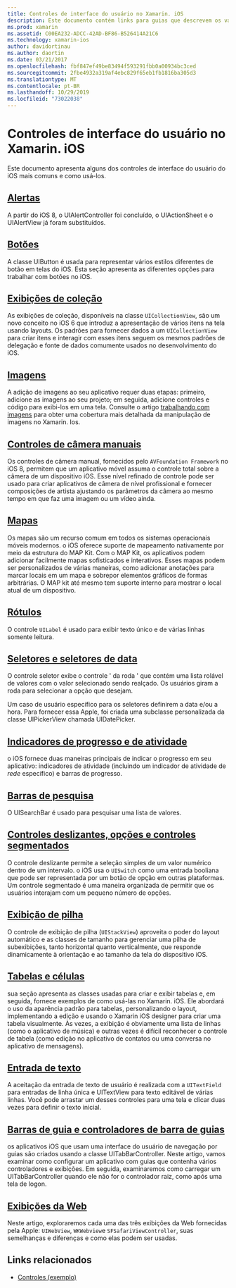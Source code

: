 ```yaml
---
title: Controles de interface do usuário no Xamarin. iOS
description: Este documento contém links para guias que descrevem os vários controles de interface do usuário do iOS disponíveis para os desenvolvedores do Xamarin. iOS. Conteúdo vinculado discute alertas, botões, exibições de coleção, imagens, controles de câmera manual, mapas, rótulos, seletores, selecionadores de datas e muito mais.
ms.prod: xamarin
ms.assetid: C00EA232-ADCC-42AD-BF86-B526414A21C6
ms.technology: xamarin-ios
author: davidortinau
ms.author: daortin
ms.date: 03/21/2017
ms.openlocfilehash: fbf847ef49be83494f593291fbb0a00934bc3ced
ms.sourcegitcommit: 2fbe4932a319af4ebc829f65eb1fb1816ba305d3
ms.translationtype: MT
ms.contentlocale: pt-BR
ms.lasthandoff: 10/29/2019
ms.locfileid: "73022038"
---
```

# <a name="user-interface-controls-in-xamarinios"></a>Controles de interface do usuário no Xamarin. iOS

Este documento apresenta alguns dos controles de interface do usuário do iOS mais comuns e como usá-los.

## <a name="alertsalertsmd"></a>[Alertas](alerts.md)

A partir do iOS 8, o UIAlertController foi concluído, o UIActionSheet e o UIAlertView já foram substituídos.

## <a name="buttonsbuttonsmd"></a>[Botões](buttons.md)

A classe UIButton é usada para representar vários estilos diferentes de botão em telas do iOS. Esta seção apresenta as diferentes opções para trabalhar com botões no iOS.

## <a name="collection-viewsuicollectionviewmd"></a>[Exibições de coleção](uicollectionview.md)

As exibições de coleção, disponíveis na classe `UICollectionView`, são um novo conceito no iOS 6 que introduz a apresentação de vários itens na tela usando layouts. Os padrões para fornecer dados a um `UICollectionView` para criar itens e interagir com esses itens seguem os mesmos padrões de delegação e fonte de dados comumente usados no desenvolvimento do iOS.

## <a name="imagesimagemd"></a>[Imagens](image.md)

A adição de imagens ao seu aplicativo requer duas etapas: primeiro, adicione as imagens ao seu projeto; em seguida, adicione controles e código para exibi-los em uma tela. Consulte o artigo [trabalhando com imagens](~/ios/app-fundamentals/images-icons/index.md) para obter uma cobertura mais detalhada da manipulação de imagens no Xamarin. Ios.

## <a name="manual-camera-controlsintro-to-manual-camera-controlsmd"></a>[Controles de câmera manuais](intro-to-manual-camera-controls.md)

Os controles de câmera manual, fornecidos pelo `AVFoundation Framework` no iOS 8, permitem que um aplicativo móvel assuma o controle total sobre a câmera de um dispositivo iOS. Esse nível refinado de controle pode ser usado para criar aplicativos de câmera de nível profissional e fornecer composições de artista ajustando os parâmetros da câmera ao mesmo tempo em que faz uma imagem ou um vídeo ainda.

## <a name="mapsios-mapsindexmd"></a>[Mapas](ios-maps/index.md)

Os mapas são um recurso comum em todos os sistemas operacionais móveis modernos. o iOS oferece suporte de mapeamento nativamente por meio da estrutura do MAP Kit. Com o MAP Kit, os aplicativos podem adicionar facilmente mapas sofisticados e interativos. Esses mapas podem ser personalizados de várias maneiras, como adicionar anotações para marcar locais em um mapa e sobrepor elementos gráficos de formas arbitrárias. O MAP kit até mesmo tem suporte interno para mostrar o local atual de um dispositivo.

## <a name="labelslabelsmd"></a>[Rótulos](labels.md)

O controle `UILabel` é usado para exibir texto único e de várias linhas somente leitura.

## <a name="pickers-and-date-pickerspickermd"></a>[Seletores e seletores de data](picker.md)

O controle seletor exibe o controle ' da roda ' que contém uma lista rolável de valores com o valor selecionado sendo realçado. Os usuários giram a roda para selecionar a opção que desejam.

Um caso de usuário específico para os seletores definirem a data e/ou a hora. Para fornecer essa Apple, foi criada uma subclasse personalizada da classe UIPickerView chamada UIDatePicker.

## <a name="progress-and-activity-indicatorsprogress-activity-indicatormd"></a>[Indicadores de progresso e de atividade](progress-activity-indicator.md)

o iOS fornece duas maneiras principais de indicar o progresso em seu aplicativo: indicadores de atividade (incluindo um indicador de atividade de _rede_ específico) e barras de progresso.

## <a name="search-barssearchbarmd"></a>[Barras de pesquisa](searchbar.md)

O UISearchBar é usado para pesquisar uma lista de valores. 

## <a name="sliders-switches-and-segmented-controlsslider-switch-segmented-controlsmd"></a>[Controles deslizantes, opções e controles segmentados](slider-switch-segmented-controls.md)

O controle deslizante permite a seleção simples de um valor numérico dentro de um intervalo. o iOS usa o `UISwitch` como uma entrada booliana que pode ser representada por um botão de opção em outras plataformas. Um controle segmentado é uma maneira organizada de permitir que os usuários interajam com um pequeno número de opções.

## <a name="stack-viewuistackviewmd"></a>[Exibição de pilha](uistackview.md)

O controle de exibição de pilha (`UIStackView`) aproveita o poder do layout automático e as classes de tamanho para gerenciar uma pilha de subexibições, tanto horizontal quanto verticalmente, que responde dinamicamente à orientação e ao tamanho da tela do dispositivo iOS.

## <a name="tables-and-cellstablesindexmd"></a>[Tabelas e células](tables/index.md)

sua seção apresenta as classes usadas para criar e exibir tabelas e, em seguida, fornece exemplos de como usá-las no Xamarin. iOS. Ele abordará o uso da aparência padrão para tabelas, personalizando o layout, implementando a edição e usando o Xamarin iOS designer para criar uma tabela visualmente. Às vezes, a exibição é obviamente uma lista de linhas (como o aplicativo de música) e outras vezes é difícil reconhecer o controle de tabela (como edição no aplicativo de contatos ou uma conversa no aplicativo de mensagens).

## <a name="text-inputtext-inputmd"></a>[Entrada de texto](text-input.md)

A aceitação da entrada de texto de usuário é realizada com a `UITextField` para entradas de linha única e UITextView para texto editável de várias linhas. Você pode arrastar um desses controles para uma tela e clicar duas vezes para definir o texto inicial.

## <a name="tab-bars-and-tab-bar-controllerscreating-tabbed-applicationsmd"></a>[Barras de guia e controladores de barra de guias](creating-tabbed-applications.md)

os aplicativos iOS que usam uma interface do usuário de navegação por guias são criados usando a classe UITabBarController. Neste artigo, vamos examinar como configurar um aplicativo com guias que contenha vários controladores e exibições. Em seguida, examinaremos como carregar um UITabBarController quando ele não for o controlador raiz, como após uma tela de logon.

## <a name="web-viewsuiwebviewmd"></a>[Exibições da Web](uiwebview.md)

Neste artigo, exploraremos cada uma das três exibições da Web fornecidas pela Apple: `UIWebView`, `WKWebview`e `SFSafariViewController`, suas semelhanças e diferenças e como elas podem ser usadas.

## <a name="related-links"></a>Links relacionados

- [Controles (exemplo)](https://docs.microsoft.com/samples/xamarin/ios-samples/controls)
